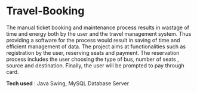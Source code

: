 # Travel-Booking
The manual ticket booking and maintenance process results in wastage of time and energy both by the user and the travel management system. Thus providing a software for the process would result in saving of time and efficient management of data. The project aims at functionalities such as registration by the user, reserving seats and payment. The reservation process includes the user choosing the type of bus, number of seats , source and destination. Finally, the user will be prompted to pay through card.  

**Tech used** : Java Swing, MySQL Database Server  


